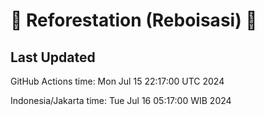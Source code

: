 
# 🌳 Reforestation (Reboisasi) 🌲

## Last Updated

GitHub Actions time: Mon Jul 15 22:17:00 UTC 2024

Indonesia/Jakarta time: Tue Jul 16 05:17:00 WIB 2024
